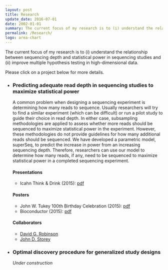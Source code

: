 ```yaml
---
layout: post
title: Research
update_date: 2016-07-01
date: 2002-01-01
summary: The current focus of my research is to (i) understand the relationship between sequencing depth and statistical power in sequencing studies and (ii) improve multiple hypothesis testing in high-dimensional data.
permalink: /Research/
logo: area-chart
---
```



<!--* Experimental design in sequencing studies
  - [Predicting adequate read depth in sequencing studies to maximize statistical power](#predicting-adequate-read-depth-in-sequencing-studies-to-maximize-statistical-power)
* Multiple testing in high-dimensional data
  - [Optimal discovery procedure for generalized study designs](#optimal-discovery-procedure-for-generalized-study-designs)
  - Optimally combining p-values for multiple testing
--->
<script src="http://ajax.googleapis.com/ajax/libs/jquery/1.7.2/jquery.min.js"></script>
<script src="http://ajbass.github.io/jquery.collapse.js"></script>

The current focus of my research is to (i) understand the relationship between sequencing depth and statistical power in sequencing studies and (ii) improve multiple hypothesis testing in high-dimensional data.

Please click on a project below for more details. 
<div>
<ul>
<li>
<div id="research" data-collapse>
<h3 id="predicting-adequate-read-depth-in-sequencing-studies-to-maximize-statistical-power">Predicting adequate read depth in sequencing studies to maximize statistical power</h3>
<div>
  <div>
<p>A common problem when designing a sequencing experiment is determining how many reads to sequence. Usually researchers will try to find a similar experiment (which can be difficult) or run a pilot study to guide their choice in read depth. In either case, subsampling methodologies are applied to assess whether more reads should be sequenced to maximize statistical power in the experiment. However, these methodologies do not provide guidelines for how many additional reads should be sequenced. We have developed a parametric model, superSeq, to predict the increase in power from an increasing sequencing depth. Therefore, researchers can use our model to determine how many reads, if any, need to be sequenced to maximize statistical power in a completed sequencing experiment.</p>
</div>
<div>
<h4 id="presentations">Presentations</h4>
<ul>
  <li>Icahn Think &amp; Drink (2015): <a href="http://ajbass.github.io/superSeq_icahn.pdf">pdf</a></li>
</ul>
</div>
<div>
<h4 id="posters">Posters</h4>

<ul>
  <li>John W. Tukey 100th Birthday Celebration (2015): <a href="http://ajbass.github.io//bioc_poster.pdf">pdf</a></li>
  <li>Bioconductor (2015): <a href="http://ajbass.github.io//bioc_poster.pdf">pdf</a></li>
</ul>
</div>
<div>

<h4 id="collaborators">Collaborators</h4>
<ul>
  <li><a href="http://varianceexplained.org/">David G. Robinson</a></li>
  <li><a href="http://genomine.org">John D. Storey</a></li>
</ul>
</div>
  </div>
</div>
</li>


<li>
<div id="research2" data-collapse>
 <h3>Optimal discovery procedure for generalized study designs</h3>
  <div>
  <p><i>Under construction</i></p>
  </div>
</div>
</li>
</ul>
</div>

[1]: http://ajbass.github.io/R-packages
[2]: http://ajbass.github.io/andrewbass_cv.pdf
[3]: http://ajbass.github.io/Projects
